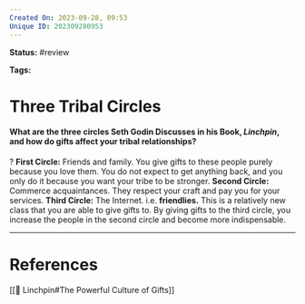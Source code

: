 ```yaml
---
Created On: 2023-09-28, 09:53
Unique ID: 202309280953
---
```

**Status:** #review 

**Tags:** 

# Three Tribal Circles

#### What are the three circles Seth Godin Discusses in his Book, *Linchpin*, and how do gifts affect your tribal relationships?
?
**First Circle:** Friends and family. You give gifts to these people purely because you love them. You do not expect to get anything back, and you only do it because you want your tribe to be stronger.
**Second Circle:** Commerce acquaintances. They respect your craft and pay you for your services. 
**Third Circle:** The Internet. i.e. **friendlies.** This is a relatively new class that you are able to give gifts to. By giving gifts to the third circle, you increase the people in the second circle and become more indispensable. 



---
# References
[[🔩 Linchpin#The Powerful Culture of Gifts]]